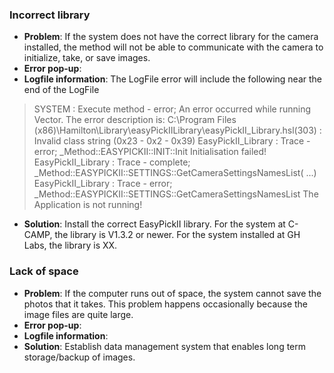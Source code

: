 ### Incorrect library

+ **Problem**: If the system does not have the correct library for the camera installed, the method will not be able to communicate with the camera to initialize, take, or save images. 
+ **Error pop-up**:  
+ **Logfile information**: The LogFile error will include the following near the end of the LogFile 

>SYSTEM : Execute method - error; An error occurred while running Vector.  The error description is: C:\Program Files (x86)\Hamilton\Library\easyPickIILibrary\easyPickII_Library.hsl(303) : Invalid class string (0x23 - 0x2 - 0x39) 
>EasyPickII_Library : Trace - error; _Method::EASYPICKII::INIT::Init Initialisation failed!
>EasyPickII_Library : Trace - complete; _Method::EASYPICKII::SETTINGS::GetCameraSettingsNamesList( ...)
>EasyPickII_Library : Trace - error; _Method::EASYPICKII::SETTINGS::GetCameraSettingsNamesList The Application is not running!

+ **Solution**: Install the correct EasyPickII library. For the system at C-CAMP, the library is V1.3.2 or newer. For the system installed at GH Labs, the library is XX. 

### Lack of space 

+ **Problem**: If the computer runs out of space, the system cannot save the photos that it takes. This problem happens occasionally because the image files are quite large. 
+ **Error pop-up**:  
+ **Logfile information**: 
+ **Solution**: Establish data management system that enables long term storage/backup of images. 

